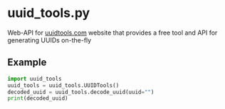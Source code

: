 # uuid_tools.py
Web-API for [uuidtools.com](https://www.uuidtools.com) website that provides a free tool and API for generating UUIDs on-the-fly

## Example
```python
import uuid_tools
uuid_tools = uuid_tools.UUIDTools()
decoded_uuid = uuid_tools.decode_uuid(uuid="")
print(decoded_uuid)
```
